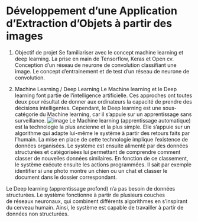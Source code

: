 # Développement d’une Application d’Extraction d’Objets à partir des images

1. Objectif de projet
 Se familiariser avec le concept machine learning et deep learning.
 La prise en main de Tensorflow, Keras et Open cv.
 Conception d’un réseau de neurone de convolution classifiant une image.
 Le concept d’entrainement et de test d’un réseau de neurone de convolution.
 
 2. Machine Learning / Deep Learning
Le Machine learning et le Deep learning font partie de l’intelligence artificielle. Ces approches ont toutes deux pour résultat de donner aux ordinateurs la capacité de prendre des décisions intelligentes. Cependant, le Deep learning est une sous-catégorie du Machine learning, car il s’appuie sur un apprentissage sans surveillance.
![image](https://user-images.githubusercontent.com/81876011/152657743-20a45003-fdb2-40f9-96bc-03ced95dc63a.png)
Le Machine learning (apprentissage automatique) est la technologie la plus ancienne et la plus simple. Elle s’appuie sur un algorithme qui adapte lui-même le système à partir des retours faits par l’humain. La mise en place de cette technologie implique l’existence de données organisées. Le système est ensuite alimenté par des données structurées et catégorisées lui permettant de comprendre comment classer de nouvelles données similaires. En fonction de ce classement, le système exécute ensuite les actions programmées. Il sait par exemple identifier si une photo montre un chien ou un chat et classer le document dans le dossier correspondant.

Le Deep learning (apprentissage profond) n’a pas besoin de données structurées. Le système fonctionne à partir de plusieurs couches de réseaux neuronaux, qui combinent différents algorithmes en s’inspirant du cerveau humain. Ainsi, le système est capable de travailler à partir de données non structurées.





